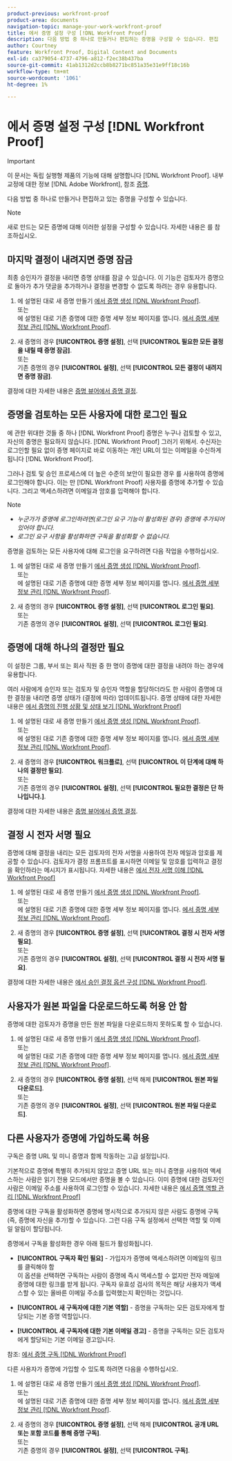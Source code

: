 ```yaml
---
product-previous: workfront-proof
product-area: documents
navigation-topic: manage-your-work-workfront-proof
title: 에서 증명 설정 구성 [!DNL Workfront Proof]
description: 다음 방법 중 하나로 만들거나 편집하는 증명을 구성할 수 있습니다. 편집
author: Courtney
feature: Workfront Proof, Digital Content and Documents
exl-id: ca379054-4737-4796-a812-f2ec38b437ba
source-git-commit: 41ab1312d2ccb8b8271bc851a35e31e9ff18c16b
workflow-type: tm+mt
source-wordcount: '1061'
ht-degree: 1%

---
```


# 에서 증명 설정 구성 [!DNL Workfront Proof]

>[!IMPORTANT]
>
>이 문서는 독립 실행형 제품의 기능에 대해 설명합니다 [!DNL Workfront Proof]. 내부 교정에 대한 정보 [!DNL Adobe Workfront], 참조 [증명](../../../review-and-approve-work/proofing/proofing.md).

다음 방법 중 하나로 만들거나 편집하고 있는 증명을 구성할 수 있습니다.

>[!NOTE]
>
>새로 만드는 모든 증명에 대해 이러한 설정을 구성할 수 있습니다. 자세한 내용은 를 참조하십시오.

## 마지막 결정이 내려지면 증명 잠금

최종 승인자가 결정을 내리면 증명 상태를 잠글 수 있습니다. 이 기능은 검토자가 증명으로 돌아가 추가 댓글을 추가하거나 결정을 변경할 수 없도록 하려는 경우 유용합니다.

1. 에 설명된 대로 새 증명 만들기 [에서 증명 생성 [!DNL Workfront Proof]](../../../workfront-proof/wp-work-proofsfiles/create-proofs-and-files/generate-proofs.md).\
   또는\
   에 설명된 대로 기존 증명에 대한 증명 세부 정보 페이지를 엽니다. [에서 증명 세부 정보 관리 [!DNL Workfront Proof]](../../../workfront-proof/wp-work-proofsfiles/manage-your-work/manage-proof-details.md).

1. 새 증명의 경우 **[!UICONTROL 증명 설정]**, 선택 **[!UICONTROL 필요한 모든 결정을 내릴 때 증명 잠금]**.\
   또는\
   기존 증명의 경우 **[!UICONTROL 설정]**, 선택 **[!UICONTROL 모든 결정이 내려지면 증명 잠금]**.

결정에 대한 자세한 내용은 [증명 뷰어에서 증명 결정](../../../review-and-approve-work/proofing/reviewing-proofs-within-workfront/make-a-decision-on-a-proof/make-decisions-on-proof.md).

## 증명을 검토하는 모든 사용자에 대한 로그인 필요

에 관한 위대한 것들 중 하나 [!DNL Workfront Proof] 증명은 누구나 검토할 수 있고, 자신의 증명은 필요하지 않습니다. [!DNL Workfront Proof] 그러기 위해서. 수신자는 로그인할 필요 없이 증명 페이지로 바로 이동하는 개인 URL이 있는 이메일을 수신하게 됩니다 [!DNL Workfront Proof].

그러나 검토 및 승인 프로세스에 더 높은 수준의 보안이 필요한 경우 를 사용하여 증명에 로그인해야 합니다. 이는 만 [!DNL Workfront Proof] 사용자를 증명에 추가할 수 있습니다. 그리고 액세스하려면 이메일과 암호를 입력해야 합니다.

>[!NOTE]
>
>* *누군가가 증명에 로그인하려면(로그인 요구 기능이 활성화된 경우) 증명에 추가되어 있어야 합니다.*
>* *로그인 요구 사항을 활성화하면 구독을 활성화할 수 없습니다.*


증명을 검토하는 모든 사용자에 대해 로그인을 요구하려면 다음 작업을 수행하십시오.

1. 에 설명된 대로 새 증명 만들기 [에서 증명 생성 [!DNL Workfront Proof]](../../../workfront-proof/wp-work-proofsfiles/create-proofs-and-files/generate-proofs.md).\
   또는\
   에 설명된 대로 기존 증명에 대한 증명 세부 정보 페이지를 엽니다. [에서 증명 세부 정보 관리 [!DNL Workfront Proof]](../../../workfront-proof/wp-work-proofsfiles/manage-your-work/manage-proof-details.md).

1. 새 증명의 경우 **[!UICONTROL 증명 설정]**, 선택 **[!UICONTROL 로그인 필요]**.\
   또는\
   기존 증명의 경우 **[!UICONTROL 설정]**, 선택 **[!UICONTROL 로그인 필요]**.

## 증명에 대해 하나의 결정만 필요

이 설정은 그룹, 부서 또는 회사 직원 중 한 명이 증명에 대한 결정을 내려야 하는 경우에 유용합니다.

여러 사람에게 승인자 또는 검토자 및 승인자 역할을 할당하더라도 한 사람이 증명에 대한 결정을 내리면 증명 상태가 (결정에 따라) 업데이트됩니다. 증명 상태에 대한 자세한 내용은 [에서 증명의 진행 상황 및 상태 보기 [!DNL Workfront Proof]](../../../workfront-proof/wp-work-proofsfiles/manage-your-work/view-progress-and-status-of-proof.md)

1. 에 설명된 대로 새 증명 만들기 [에서 증명 생성 [!DNL Workfront Proof]](../../../workfront-proof/wp-work-proofsfiles/create-proofs-and-files/generate-proofs.md).\
   또는\
   에 설명된 대로 기존 증명에 대한 증명 세부 정보 페이지를 엽니다. [에서 증명 세부 정보 관리 [!DNL Workfront Proof]](../../../workfront-proof/wp-work-proofsfiles/manage-your-work/manage-proof-details.md).

1. 새 증명의 경우 **[!UICONTROL 워크플로]**, 선택 **[!UICONTROL 이 단계에 대해 하나의 결정만 필요]**.\
   또는\
   기존 증명의 경우 **[!UICONTROL 설정]**, 선택 **[!UICONTROL 필요한 결정은 단 하나입니다.]**.

결정에 대한 자세한 내용은 [증명 뷰어에서 증명 결정](../../../review-and-approve-work/proofing/reviewing-proofs-within-workfront/make-a-decision-on-a-proof/make-decisions-on-proof.md#making-a-decision-on-a-proof).

## 결정 시 전자 서명 필요

증명에 대해 결정을 내리는 모든 검토자의 전자 서명을 사용하여 전자 메일과 암호를 제공할 수 있습니다. 검토자가 결정 프롬프트를 표시하면 이메일 및 암호를 입력하고 결정을 확인하라는 메시지가 표시됩니다. 자세한 내용은 [에서 전자 서명 이해 [!DNL Workfront Proof]](../../../workfront-proof/wp-acct-admin/managing-security/electronic-sigs-in-wp.md)

1. 에 설명된 대로 새 증명 만들기 [에서 증명 생성 [!DNL Workfront Proof]](../../../workfront-proof/wp-work-proofsfiles/create-proofs-and-files/generate-proofs.md).\
   또는\
   에 설명된 대로 기존 증명에 대한 증명 세부 정보 페이지를 엽니다. [에서 증명 세부 정보 관리 [!DNL Workfront Proof]](../../../workfront-proof/wp-work-proofsfiles/manage-your-work/manage-proof-details.md).

1. 새 증명의 경우 **[!UICONTROL 증명 설정]**, 선택 **[!UICONTROL 결정 시 전자 서명 필요]**.\
   또는\
   기존 증명의 경우 **[!UICONTROL 설정]**, 선택 **[!UICONTROL 결정 시 전자 서명 필요]**.

결정에 대한 자세한 내용은 [에서 승인 결정 옵션 구성 [!DNL Workfront Proof]](../../../workfront-proof/wp-acct-admin/account-settings/configure-approval-decision-in-wp.md).

## 사용자가 원본 파일을 다운로드하도록 허용 안 함

증명에 대한 검토자가 증명을 만든 원본 파일을 다운로드하지 못하도록 할 수 있습니다.

1. 에 설명된 대로 새 증명 만들기 [에서 증명 생성 [!DNL Workfront Proof]](../../../workfront-proof/wp-work-proofsfiles/create-proofs-and-files/generate-proofs.md).\
   또는\
   에 설명된 대로 기존 증명에 대한 증명 세부 정보 페이지를 엽니다. [에서 증명 세부 정보 관리 [!DNL Workfront Proof]](../../../workfront-proof/wp-work-proofsfiles/manage-your-work/manage-proof-details.md).

1. 새 증명의 경우 **[!UICONTROL 증명 설정]**, 선택 해제 **[!UICONTROL 원본 파일 다운로드]**.\
   또는\
   기존 증명의 경우 **[!UICONTROL 설정]**, 선택 **[!UICONTROL 원본 파일 다운로드]**.

## 다른 사용자가 증명에 가입하도록 허용

구독은 증명 URL 및 미니 증명과 함께 작동하는 고급 설정입니다.

기본적으로 증명에 특별히 추가되지 않았고 증명 URL 또는 미니 증명을 사용하여 액세스하는 사람은 읽기 전용 모드에서만 증명을 볼 수 있습니다. 이미 증명에 대한 검토자인 사람은 이메일 주소를 사용하여 로그인할 수 있습니다. 자세한 내용은 [에서 증명 역할 관리 [!DNL Workfront Proof]](../../../workfront-proof/wp-work-proofsfiles/share-proofs-and-files/manage-proof-roles.md)

증명에 대한 구독을 활성화하면 증명에 명시적으로 추가되지 않은 사람도 증명에 구독(즉, 증명에 자신을 추가)할 수 있습니다. 그런 다음 구독 설정에서 선택한 역할 및 이메일 알림이 할당됩니다.

증명에서 구독을 활성화한 경우 아래 필드가 활성화됩니다.

* **[!UICONTROL 구독자 확인 필요]** - 가입자가 증명에 액세스하려면 이메일의 링크를 클릭해야 함\
   이 옵션을 선택하면 구독하는 사람이 증명에 즉시 액세스할 수 없지만 전자 메일에 증명에 대한 링크를 받게 됩니다. 구독자 유효성 검사의 목적은 해당 사용자가 액세스할 수 있는 올바른 이메일 주소를 입력했는지 확인하는 것입니다.

* **[!UICONTROL 새 구독자에 대한 기본 역할]** - 증명을 구독하는 모든 검토자에게 할당되는 기본 증명 역할입니다.
* **[!UICONTROL 새 구독자에 대한 기본 이메일 경고]** - 증명을 구독하는 모든 검토자에게 할당되는 기본 이메일 경고입니다.

참조: [에서 증명 구독 [!DNL Workfront Proof]](../../../workfront-proof/wp-work-proofsfiles/share-proofs-and-files/subscribe-to-proof.md)

다른 사용자가 증명에 가입할 수 있도록 하려면 다음을 수행하십시오.

1. 에 설명된 대로 새 증명 만들기 [에서 증명 생성 [!DNL Workfront Proof]](../../../workfront-proof/wp-work-proofsfiles/create-proofs-and-files/generate-proofs.md).\
   또는\
   에 설명된 대로 기존 증명에 대한 증명 세부 정보 페이지를 엽니다. [에서 증명 세부 정보 관리 [!DNL Workfront Proof]](../../../workfront-proof/wp-work-proofsfiles/manage-your-work/manage-proof-details.md).

1. 새 증명의 경우 **[!UICONTROL 증명 설정]**, 선택 해제 **[!UICONTROL 공개 URL 또는 포함 코드를 통해 증명 구독]**.\
   또는\
   기존 증명의 경우 **[!UICONTROL 설정]**, 선택 **[!UICONTROL 구독]**.
